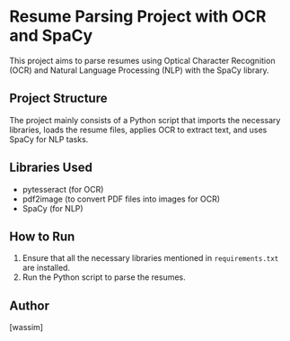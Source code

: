 # Resume Parsing Project with OCR and SpaCy

This project aims to parse resumes using Optical Character Recognition (OCR) and Natural Language Processing (NLP) with the SpaCy library.

## Project Structure

The project mainly consists of a Python script that imports the necessary libraries, loads the resume files, applies OCR to extract text, and uses SpaCy for NLP tasks.

## Libraries Used

- pytesseract (for OCR)
- pdf2image (to convert PDF files into images for OCR)
- SpaCy (for NLP)

## How to Run

1. Ensure that all the necessary libraries mentioned in `requirements.txt` are installed.
2. Run the Python script to parse the resumes.

## Author

[wassim]
